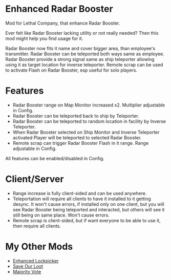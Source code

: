 # Enhanced Radar Booster
Mod for Lethal Company, that enhance Radar Booster.

Ever felt like Radar Booster lacking utility or not really needed? Then this mod might help you find usage for it.

Radar Booster now fits it name and cover bigger area, than employee's transmitter. Radar Booster can be teleported both ways same as employee. Radar Booster provide a strong signal same as ship teleporter allowing using it as target location for inverse teleporter. Remote scrap can be used to activate Flash on Radar Booster, esp useful for solo players.
# Features
* Radar Booster range on Map Monitor increased x2. Multiplier adjustable in Config.
* Radar Booster can be teleported back to ship by Teleporter.
* Radar Booster can be teleported to random location in facility by Inverse Teleporter.
* When Radar Booster selected on Ship Monitor and Inverse Teleporter activated Player will be teleported to selected Radar Booster.
* Remote scrap can trigger Radar Booster Flash in it range. Range adjustable in Config.

All features can be enabled/disabled in Config.
# Client/Server
* Range increase is fully client-sided and can be used anywhere.
* Teleportation will require all clients to have it installed to it getting desync. It won't cause errors, if installed only on one client, but you will see Radar Booster being teleported and interacted, but others will see it still being on same place. Won't cause errors.
* Remote scrap is client-sided, but if want everyone to be able to use it, then require all clients.
# My Other Mods
* [Enhanced Lockpicker](https://github.com/MrHydralisk/Lethal-Company-Enhanced-Lockpicker)
* [Save Our Loot](https://github.com/MrHydralisk/Lethal-Company-Save-Our-Loot)
* [Majority Vote](https://github.com/MrHydralisk/Lethal-Company-Majority-Vote)